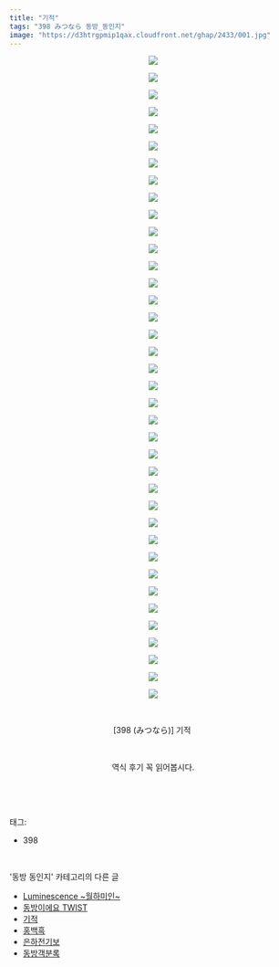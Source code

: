 ```yaml
---
title: "기적"
tags: "398 みつなら 동방_동인지"
image: "https://d3htrgpmip1qax.cloudfront.net/ghap/2433/001.jpg"
---
```

<div class="article">
<p style="text-align: center; clear: none; float: none;"><img src="{{ site.imgserver5 }}/ghap/2433/001.jpg"/></p>
<p style="text-align: center; clear: none; float: none;"><img src="{{ site.imgserver5 }}/ghap/2433/002.jpg"/></p>
<p style="text-align: center; clear: none; float: none;"><img src="{{ site.imgserver5 }}/ghap/2433/003.jpg"/></p>
<p style="text-align: center; clear: none; float: none;"><img src="{{ site.imgserver5 }}/ghap/2433/004.jpg"/></p>
<p style="text-align: center; clear: none; float: none;"><img src="{{ site.imgserver5 }}/ghap/2433/005.jpg"/></p>
<p style="text-align: center; clear: none; float: none;"><img src="{{ site.imgserver5 }}/ghap/2433/006.jpg"/></p>
<p style="text-align: center; clear: none; float: none;"><img src="{{ site.imgserver5 }}/ghap/2433/007.jpg"/></p>
<p style="text-align: center; clear: none; float: none;"><img src="{{ site.imgserver5 }}/ghap/2433/008.jpg"/></p>
<p style="text-align: center; clear: none; float: none;"><img src="{{ site.imgserver5 }}/ghap/2433/009.jpg"/></p>
<p style="text-align: center; clear: none; float: none;"><img src="{{ site.imgserver5 }}/ghap/2433/010.jpg"/></p>
<p style="text-align: center; clear: none; float: none;"><img src="{{ site.imgserver5 }}/ghap/2433/011.jpg"/></p>
<p style="text-align: center; clear: none; float: none;"><img src="{{ site.imgserver5 }}/ghap/2433/012.jpg"/></p>
<p style="text-align: center; clear: none; float: none;"><img src="{{ site.imgserver5 }}/ghap/2433/013.jpg"/></p>
<p style="text-align: center; clear: none; float: none;"><img src="{{ site.imgserver5 }}/ghap/2433/014.jpg"/></p>
<p style="text-align: center; clear: none; float: none;"><img src="{{ site.imgserver5 }}/ghap/2433/015.jpg"/></p>
<p style="text-align: center; clear: none; float: none;"><img src="{{ site.imgserver5 }}/ghap/2433/016.jpg"/></p>
<p style="text-align: center; clear: none; float: none;"><img src="{{ site.imgserver5 }}/ghap/2433/017.jpg"/></p>
<p style="text-align: center; clear: none; float: none;"><img src="{{ site.imgserver5 }}/ghap/2433/018.jpg"/></p>
<p style="text-align: center; clear: none; float: none;"><img src="{{ site.imgserver5 }}/ghap/2433/019.jpg"/></p>
<p style="text-align: center; clear: none; float: none;"><img src="{{ site.imgserver5 }}/ghap/2433/020.jpg"/></p>
<p style="text-align: center; clear: none; float: none;"><img src="{{ site.imgserver5 }}/ghap/2433/021.jpg"/></p>
<p style="text-align: center; clear: none; float: none;"><img src="{{ site.imgserver5 }}/ghap/2433/022.jpg"/></p>
<p style="text-align: center; clear: none; float: none;"><img src="{{ site.imgserver5 }}/ghap/2433/023.jpg"/></p>
<p style="text-align: center; clear: none; float: none;"><img src="{{ site.imgserver5 }}/ghap/2433/024.jpg"/></p>
<p style="text-align: center; clear: none; float: none;"><img src="{{ site.imgserver5 }}/ghap/2433/025.jpg"/></p>
<p style="text-align: center; clear: none; float: none;"><img src="{{ site.imgserver5 }}/ghap/2433/026.jpg"/></p>
<p style="text-align: center; clear: none; float: none;"><img src="{{ site.imgserver5 }}/ghap/2433/027.jpg"/></p>
<p style="text-align: center; clear: none; float: none;"><img src="{{ site.imgserver5 }}/ghap/2433/028.jpg"/></p>
<p style="text-align: center; clear: none; float: none;"><img src="{{ site.imgserver5 }}/ghap/2433/029.jpg"/></p>
<p style="text-align: center; clear: none; float: none;"><img src="{{ site.imgserver5 }}/ghap/2433/030.jpg"/></p>
<p style="text-align: center; clear: none; float: none;"><img src="{{ site.imgserver5 }}/ghap/2433/031.jpg"/></p>
<p style="text-align: center; clear: none; float: none;"><img src="{{ site.imgserver5 }}/ghap/2433/032.jpg"/></p>
<p style="text-align: center; clear: none; float: none;"><img src="{{ site.imgserver5 }}/ghap/2433/033.jpg"/></p>
<p style="text-align: center; clear: none; float: none;"><img src="{{ site.imgserver5 }}/ghap/2433/034.jpg"/></p>
<p style="text-align: center; clear: none; float: none;"><img src="{{ site.imgserver5 }}/ghap/2433/035.jpg"/></p>
<p style="text-align: center; clear: none; float: none;"><img src="{{ site.imgserver5 }}/ghap/2433/036.jpg"/></p>
<p style="text-align: center; clear: none; float: none;"><img src="{{ site.imgserver5 }}/ghap/2433/037.jpg"/></p>
<p style="text-align: center; clear: none; float: none;"><img src="{{ site.imgserver5 }}/ghap/2433/038.jpg"/></p>
<p style="text-align: center; clear: none; float: none;"><br/></p>
<p style="text-align: center; clear: none; float: none;">[398 (みつなら)] 기적 </p>
<p style="text-align: center; clear: none; float: none;"><br/></p>
<p style="text-align: center; clear: none; float: none;">역식 후기 꼭 읽어봅시다.</p>
<p><br/></p>
</div><br/>
<div class="tagTrail">
<p>태그: </p>
<ul>
<li>398</li>
</ul>
</div><br/>
<div class="another">
<p>'동방 동인지' 카테고리의 다른 글</p>
<ul>
<li><a href="/ghap_2435">Luminescence ~월하미인~</a></li>
<li><a href="/ghap_2434">동방이에요 TWIST</a></li>
<li><a href="/ghap_2433">기적</a></li>
<li><a href="/ghap_2432">홍백흑</a></li>
<li><a href="/ghap_2431">은하전기보</a></li>
<li><a href="/ghap_2430">동방객분록</a></li>
</ul>
</div><br/>
<div class="cb_module cb_fluid">
<div class="cb_wrt cb_profile">
</div><!-- commentList close -->
</div><br/>

